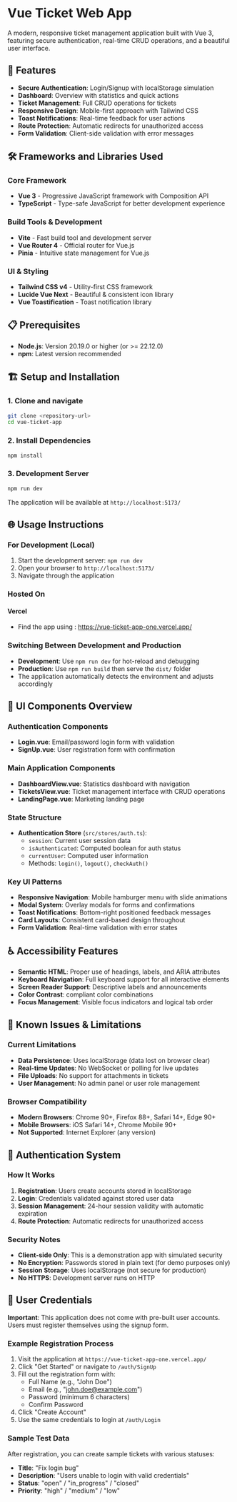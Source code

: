 # Vue Ticket Web App

A modern, responsive ticket management application built with Vue 3, featuring secure authentication, real-time CRUD operations, and a beautiful user interface.

## 🚀 Features

- **Secure Authentication**: Login/Signup with localStorage simulation
- **Dashboard**: Overview with statistics and quick actions
- **Ticket Management**: Full CRUD operations for tickets
- **Responsive Design**: Mobile-first approach with Tailwind CSS
- **Toast Notifications**: Real-time feedback for user actions
- **Route Protection**: Automatic redirects for unauthorized access
- **Form Validation**: Client-side validation with error messages

## 🛠️ Frameworks and Libraries Used

### Core Framework
- **Vue 3** - Progressive JavaScript framework with Composition API
- **TypeScript** - Type-safe JavaScript for better development experience

### Build Tools & Development
- **Vite** - Fast build tool and development server
- **Vue Router 4** - Official router for Vue.js
- **Pinia** - Intuitive state management for Vue.js

### UI & Styling
- **Tailwind CSS v4** - Utility-first CSS framework
- **Lucide Vue Next** - Beautiful & consistent icon library
- **Vue Toastification** - Toast notification library

## 📋 Prerequisites

- **Node.js**: Version 20.19.0 or higher (or >= 22.12.0)
- **npm**: Latest version recommended

## 🏗️ Setup and Installation

### 1. Clone and navigate
```bash
git clone <repository-url>
cd vue-ticket-app
```

### 2. Install Dependencies
```bash
npm install
```

### 3. Development Server
```bash
npm run dev
```
The application will be available at `http://localhost:5173/`

## 🌐 Usage Instructions

### For Development (Local)
1. Start the development server: `npm run dev`
2. Open your browser to `http://localhost:5173/`
3. Navigate through the application

### Hosted On

#### Vercel 
- Find the app using : https://vue-ticket-app-one.vercel.app/

### Switching Between Development and Production
- **Development**: Use `npm run dev` for hot-reload and debugging
- **Production**: Use `npm run build` then serve the `dist/` folder
- The application automatically detects the environment and adjusts accordingly

## 🎨 UI Components Overview

### Authentication Components
- **Login.vue**: Email/password login form with validation
- **SignUp.vue**: User registration form with confirmation

### Main Application Components
- **DashboardView.vue**: Statistics dashboard with navigation
- **TicketsView.vue**: Ticket management interface with CRUD operations
- **LandingPage.vue**: Marketing landing page

### State Structure
- **Authentication Store** (`src/stores/auth.ts`):
  - `session`: Current user session data
  - `isAuthenticated`: Computed boolean for auth status
  - `currentUser`: Computed user information
  - Methods: `login()`, `logout()`, `checkAuth()`

### Key UI Patterns
- **Responsive Navigation**: Mobile hamburger menu with slide animations
- **Modal System**: Overlay modals for forms and confirmations
- **Toast Notifications**: Bottom-right positioned feedback messages
- **Card Layouts**: Consistent card-based design throughout
- **Form Validation**: Real-time validation with error states

## ♿ Accessibility Features

- **Semantic HTML**: Proper use of headings, labels, and ARIA attributes
- **Keyboard Navigation**: Full keyboard support for all interactive elements
- **Screen Reader Support**: Descriptive labels and announcements
- **Color Contrast**: compliant color combinations
- **Focus Management**: Visible focus indicators and logical tab order

## 🐛 Known Issues & Limitations

### Current Limitations
- **Data Persistence**: Uses localStorage (data lost on browser clear)
- **Real-time Updates**: No WebSocket or polling for live updates
- **File Uploads**: No support for attachments in tickets
- **User Management**: No admin panel or user role management

### Browser Compatibility
- **Modern Browsers**: Chrome 90+, Firefox 88+, Safari 14+, Edge 90+
- **Mobile Browsers**: iOS Safari 14+, Chrome Mobile 90+
- **Not Supported**: Internet Explorer (any version)

## 🔐 Authentication System

### How It Works
1. **Registration**: Users create accounts stored in localStorage
2. **Login**: Credentials validated against stored user data
3. **Session Management**: 24-hour session validity with automatic expiration
4. **Route Protection**: Automatic redirects for unauthorized access

### Security Notes
- **Client-side Only**: This is a demonstration app with simulated security
- **No Encryption**: Passwords stored in plain text (for demo purposes only)
- **Session Storage**: Uses localStorage (not secure for production)
- **No HTTPS**: Development server runs on HTTP

## 📝 User Credentials

**Important**: This application does not come with pre-built user accounts. Users must register themselves using the signup form.

### Example Registration Process
1. Visit the application at `https://vue-ticket-app-one.vercel.app/`
2. Click "Get Started" or navigate to `/auth/SignUp`
3. Fill out the registration form with:
   - Full Name (e.g., "John Doe")
   - Email (e.g., "john.doe@example.com")
   - Password (minimum 6 characters)
   - Confirm Password
4. Click "Create Account"
5. Use the same credentials to login at `/auth/Login`

### Sample Test Data
After registration, you can create sample tickets with various statuses:
- **Title**: "Fix login bug"
- **Description**: "Users unable to login with valid credentials"
- **Status**: "open" / "in_progress" / "closed"
- **Priority**: "high" / "medium" / "low"